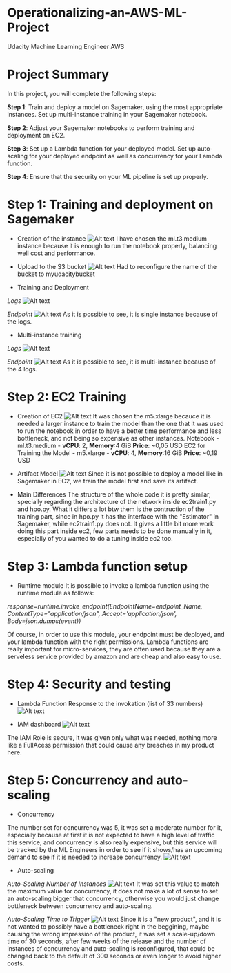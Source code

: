 # Operationalizing-an-AWS-ML-Project
Udacity Machine Learning Engineer AWS

# Project Summary
In this project, you will complete the following steps:

**Step 1**: Train and deploy a model on Sagemaker, using the most appropriate instances. Set up multi-instance training in your Sagemaker notebook.

**Step 2**: Adjust your Sagemaker notebooks to perform training and deployment on EC2.

**Step 3**: Set up a Lambda function for your deployed model. Set up auto-scaling for your deployed endpoint as well as concurrency for your Lambda function.

**Step 4**: Ensure that the security on your ML pipeline is set up properly.

# Step 1: Training and deployment on Sagemaker
- Creation of the instance
![Alt text](/images/instance.jpg "Creation of instance")
I have chosen the ml.t3.medium instance because it is enough to run the notebook properly, balancing well cost and performance.

- Upload to the S3 bucket
![Alt text](/images/bucket.jpg "Creation of the bucket")
Had to reconfigure the name of the bucket to myudacitybucket

- Training and Deployment

*Logs*
![Alt text](/images/training_sigleinstance_logs.jpg "Training for the endpoint [single instance]")

*Endpoint*
![Alt text](/images/deployment_endpoint.jpg "Deploy of the endpoint [single instance]")
As it is possible to see, it is single instance because of the logs.

- Multi-instance training

*Logs*
![Alt text](/images/training_multiinstance_logs.jpg "Training for the endpoint [multi-instance]")

*Endpoint*
![Alt text](/images/deployment_endpoint_multiinstancetraining.jpg "Deploy of the endpoint [multi-instance]")
As it is possible to see, it is multi-instance because of the 4 logs.

# Step 2: EC2 Training
- Creation of EC2
![Alt text](/images/ec2_creation.jpg "EC2 Instance")
It was chosen the m5.xlarge becauce it is needed a larger instance to train the model than the one that it was used to run the notebook in order to have a better time performance and less bottleneck, and not being so expensive as other instances.
Notebook - ml.t3.medium - **vCPU**: 2, **Memory**:4 GiB **Price**: ~0,05 USD
EC2 for Training the Model - m5.xlarge - **vCPU**: 4, **Memory**:16 GiB **Price**: ~0,19 USD

- Artifact Model
![Alt text](/images/artifact_model_in_ec2.jpg "Artifact Model in EC2")
Since it is not possible to deploy a model like in Sagemaker in EC2, we train the model first and save its artifact.

- Main Differences
The structure of the whole code it is pretty similar, specially regarding the architecture of the network inside ec2train1.py and hpo.py. What it differs a lot btw them is the contruction of the training part, since in hpo.py it has the interface with the "Estimator" in Sagemaker, while ec2train1.py does not. It gives a little bit more work doing this part inside ec2, few parts needs to be done manually in it, especially of you wanted to do a tuning inside ec2 too.

# Step 3: Lambda function setup
- Runtime module
It is possible to invoke a lambda function using the runtime module as follows:

*response=runtime.invoke_endpoint(EndpointName=endpoint_Name,
                                  ContentType="application/json",
                                  Accept='application/json',
                                  Body=json.dumps(event))*
                                  
Of course, in order to use this module, your endpoint must be deployed, and your lambda function with the right permissions.
Lambda functions are really important for micro-services, they are often used because they are a serveless service provided by amazon and are cheap and also easy to use.

# Step 4: Security and testing
- Lambda Function Response to the invokation (list of 33 numbers)
![Alt text](/images/lambda_function.jpg "Test with Lambda Function Invokation")

- IAM dashboard
![Alt text](/images/permissions_iam.jpg "Permissions granted on IAM to invoke")

The IAM Role is secure, it was given only what was needed, nothing more like a FullAcess permission that could cause any breaches in my product here. 

# Step 5: Concurrency and auto-scaling
- Concurrency

The number set for concurrency was 5, it was set a moderate number for it, especially because at first it is not expected to have a high level of traffic this service, and concurrency is also really expensive, but this service will be tracked by the ML Engineers in order to see if it shows/has an upcoming demand to see if it is needed to increase concurrency.
![Alt text](/images/concurrency.jpg "Concurrency")

- Auto-scaling

*Auto-Scaling Number of Instances*
![Alt text](/images/autoscaling.jpg "Auto-Scaling Number of Instances")
It was set this value to match the maximum value for concurrency, it does not make a lot of sense to set an auto-scaling bigger that concurrency, otherwise you would just change bottleneck between concurrency and auto-scaling.

*Auto-Scaling Time to Trigger*
![Alt text](/images/autoscaling_time.jpg "Auto-Scaling Time to Trigger")
Since it is a "new product", and it is not wanted to possibly have a bottleneck right in the beggining, maybe causing the wrong impression of the product, it was set a scale-up/down time of 30 seconds, after few weeks of the release and the number of instances of concurrency and auto-scaling is reconfigured, that could be changed back to the default of 300 seconds or even longer to avoid higher costs.

